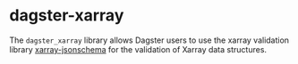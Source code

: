 # dagster-xarray

The `dagster_xarray` library allows Dagster users to use the xarray validation
library [xarray-jsonschema](https://github.com/mikeblackett/xarray-jsonschema) for the validation of Xarray data structures. 
